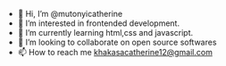 - 👋 Hi, I’m @mutonyicatherine
- 👀 I’m interested in frontended development.
- 🌱 I’m currently learning html,css and javascript.
- 💞️ I’m looking to collaborate on open source softwares
- 📫 How to reach me khakasacatherine12@gmail.com

<!---
mutonyicatherine/mutonyicatherine is a ✨ special ✨ repository because its `README.md` (this file) appears on your GitHub profile.
You can click the Preview link to take a look at your changes.
--->

